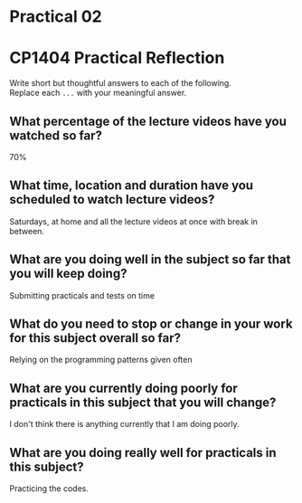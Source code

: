 # Practical 02
# CP1404 Practical Reflection

Write short but thoughtful answers to each of the following.  
Replace each `...` with your meaningful answer.

## What percentage of the lecture videos have you watched so far?

70%

## What time, location and duration have you scheduled to watch lecture videos?

Saturdays, at home and all the lecture videos at once with break in between.

## What are you doing well in the subject so far that you will keep doing?

Submitting practicals and tests on time

## What do you need to stop or change in your work for this subject overall so far?

Relying on the programming patterns given often

## What are you currently doing poorly for practicals in this subject that you will change?

I don't think there is anything currently that I am doing poorly.

## What are you doing really well for practicals in this subject?

Practicing the codes.